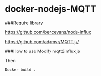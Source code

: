docker-nodejs-MQTT
==================
###Require library

https://github.com/bencevans/node-influx

https://github.com/adamvr/MQTT.js/

###How to use
Modify mqtt2influx.js

Then

    Docker build .
